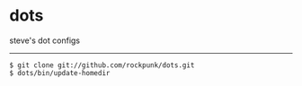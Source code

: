 dots
====

steve's dot configs

---

    $ git clone git://github.com/rockpunk/dots.git
    $ dots/bin/update-homedir

